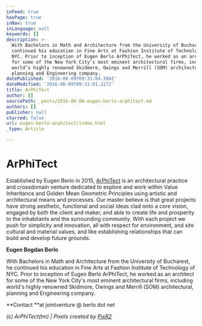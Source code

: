 ```yaml
---
inFeed: true
hasPage: true
inNav: true
inLanguage: null
keywords: []
description: >-
  With Bachelors in Math and Architecture from the University of Bucharest, he
  continued his education in Fine Arts at Fashion Institute of Technology of
  NYC. Prior to inception of Eugen Berlo ArPhiTect, he worked as an architect
  for some of the New York City’s most eminent architectural firms, including
  world’s highly renowned Skidmore, Owings and Merrill (SOM) architectural,
  planning and Engineering company.
datePublished: '2016-06-09T09:31:04.384Z'
dateModified: '2016-06-09T09:31:01.227Z'
title: ArPhiTect
author: []
sourcePath: _posts/2016-06-08-eugen-berlo-arphitect.md
authors: []
publisher: null
starred: false
url: eugen-berlo-arphitect/index.html
_type: Article

---
```

# ArPhiTect

Established by Eugen Berlo in 2015, [ArPhiTect][0] is an architectural practice and crossdomain venture dedicated to explore and work within Value Inheritance and Golden Mean Geometric Principles using artistic and architectural means and processes. Our master believe is that great projects have strong aesthetic, functional and social ideas clad onto a core vision, engaged by both the client and maker, and able to create life and prosperity to the inhabitants and the surrounding community. With each project we push for simplicity and innovation, all with respect for environment, and site cultural and material values, and like establishing relationships that can build and develop future grounds.

**Eugen Bogdan Berlo**  

With Bachelors in Math and Architecture from the University of Bucharest, he continued his education in Fine Arts at Fashion Institute of Technology of NYC. Prior to inception of Eugen Berlo ArPhiTect, he worked as an architect for some of the New York City's most eminent architectural firms, including world's highly renowned Skidmore, Owings and Merrill (SOM) architectural, planning and Engineering company.

**Contact **at jointventure @ berlo dot net

_(c) ArPhiTect(tm) | Pixels created by [PixR2][1]_

[0]: http://www.berlo.ro/
[1]: http://pixr2.com/
